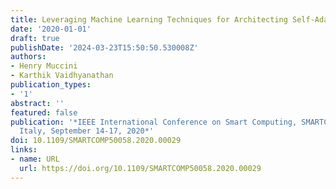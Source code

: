 ```yaml
---
title: Leveraging Machine Learning Techniques for Architecting Self-Adaptive IoT Systems
date: '2020-01-01'
draft: true
publishDate: '2024-03-23T15:50:50.530008Z'
authors:
- Henry Muccini
- Karthik Vaidhyanathan
publication_types:
- '1'
abstract: ''
featured: false
publication: '*IEEE International Conference on Smart Computing, SMARTCOMP 2020, Bologna,
  Italy, September 14-17, 2020*'
doi: 10.1109/SMARTCOMP50058.2020.00029
links:
- name: URL
  url: https://doi.org/10.1109/SMARTCOMP50058.2020.00029
---
```


